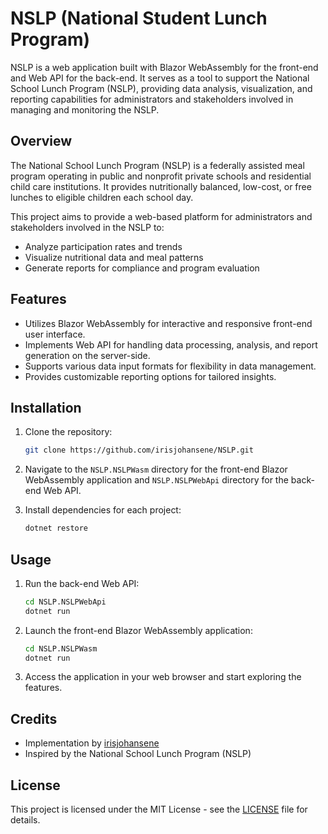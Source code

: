 # NSLP (National Student Lunch Program)

NSLP is a web application built with Blazor WebAssembly for the front-end and Web API for the back-end. It serves as a tool to support the National School Lunch Program (NSLP), providing data analysis, visualization, and reporting capabilities for administrators and stakeholders involved in managing and monitoring the NSLP.

## Overview

The National School Lunch Program (NSLP) is a federally assisted meal program operating in public and nonprofit private schools and residential child care institutions. It provides nutritionally balanced, low-cost, or free lunches to eligible children each school day.

This project aims to provide a web-based platform for administrators and stakeholders involved in the NSLP to:

- Analyze participation rates and trends
- Visualize nutritional data and meal patterns
- Generate reports for compliance and program evaluation

## Features

- Utilizes Blazor WebAssembly for interactive and responsive front-end user interface.
- Implements Web API for handling data processing, analysis, and report generation on the server-side.
- Supports various data input formats for flexibility in data management.
- Provides customizable reporting options for tailored insights.

## Installation

1. Clone the repository:

    ```bash
    git clone https://github.com/irisjohansene/NSLP.git
    ```

2. Navigate to the `NSLP.NSLPWasm` directory for the front-end Blazor WebAssembly application and `NSLP.NSLPWebApi` directory for the back-end Web API.

3. Install dependencies for each project:

    ```bash
    dotnet restore
    ```

## Usage

1. Run the back-end Web API:

    ```bash
    cd NSLP.NSLPWebApi
    dotnet run
    ```

2. Launch the front-end Blazor WebAssembly application:

    ```bash
    cd NSLP.NSLPWasm
    dotnet run
    ```

3. Access the application in your web browser and start exploring the features.

## Credits

- Implementation by [irisjohansene](https://github.com/irisjohansene)
- Inspired by the National School Lunch Program (NSLP)

## License

This project is licensed under the MIT License - see the [LICENSE](LICENSE) file for details.
